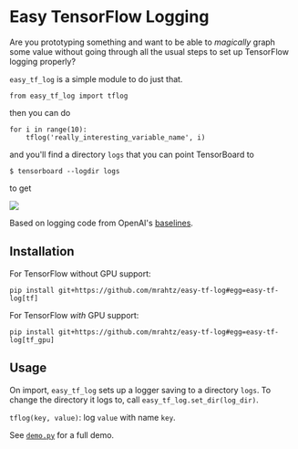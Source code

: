 # Easy TensorFlow Logging

Are you prototyping something and want to be able to _magically_ graph some value
without going through all the usual steps to set up TensorFlow logging properly?

`easy_tf_log` is a simple module to do just that.

```
from easy_tf_log import tflog
```

then you can do

```
for i in range(10):
    tflog('really_interesting_variable_name', i)
```

and you'll find a directory `logs` that you can point TensorBoard to

`$ tensorboard --logdir logs`

to get

![](tensorboard_screenshot.png)

Based on logging code from OpenAI's [baselines](https://github.com/openai/baselines).

## Installation

For TensorFlow without GPU support:

`pip install git+https://github.com/mrahtz/easy-tf-log#egg=easy-tf-log[tf]`

For TensorFlow *with* GPU support:

`pip install git+https://github.com/mrahtz/easy-tf-log#egg=easy-tf-log[tf_gpu]`

## Usage

On import, `easy_tf_log` sets up a logger saving to a directory `logs`. To
change the directory it logs to, call `easy_tf_log.set_dir(log_dir)`.

`tflog(key, value)`: log `value` with name `key`.

See [`demo.py`](demo.py) for a full demo.
